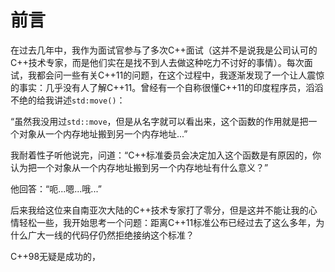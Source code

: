 # 前言

在过去几年中，我作为面试官参与了多次C++面试（这并不是说我是公司认可的C++技术专家，而是他们实在是找不到人去做这种吃力不讨好的事情）。每次面试，我都会问一些有关C++11的问题，在这个过程中，我逐渐发现了一个让人震惊的事实：几乎没有人了解C++11。曾经有一个自称很懂C++11的印度程序员，滔滔不绝的给我讲述`std:move()`：

“虽然我没用过`std::move`，但是从名字就可以看出来，这个函数的作用就是把一个对象从一个内存地址搬到另一个内存地址...”

我耐着性子听他说完，问道：“C++标准委员会决定加入这个函数是有原因的，你认为把一个对象从一个内存地址搬到另一个内存地址有什么意义？”

他回答：“呃...嗯...哦...”

后来我给这位来自南亚次大陆的C++技术专家打了零分，但是这并不能让我的心情轻松一些，我开始思考一个问题：距离C++11标准公布已经过去了这么多年，为什么广大一线的代码仔仍然拒绝接纳这个标准？

C++98无疑是成功的，
